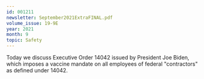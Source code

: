 ```yaml
---
id: 001211
newsletter: September2021ExtraFINAL.pdf
volume_issue: 19-9E
year: 2021
month: 9
topic: Safety
---
```


Today we discuss Executive Order 14042 issued by President Joe Biden, which imposes a vaccine mandate on all employees of federal "contractors" as defined under 14042.